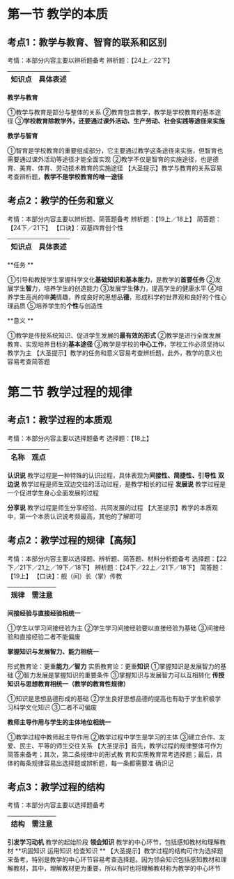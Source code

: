 # 第一节 教学的本质

## 考点1：教学与教育、智育的联系和区别

考情：本部分内容主要以辨析题备考
辨析题：【24上／22下】

| 知识点 | 具体表述 |
| ------ | -------- |

**教学与教育**	

①教学与教育是部分与整体的关系
②教育包含教学，教学是学校教育的基本途径
③**学校教育除教学外，还要通过课外活动、生产劳动、社会实践等途径来实施**

**教学与智育**	

①智育是学校教育的重要组成部分，它主要通过教学这条途径来实施，但智育也需要通过课外活动等途径才能全面实现
②教学不仅是智育的实施途径，也是德育、美育、体育、劳动技术教育的实施途径
【大圣提示】教学与教育的关系容易考查辨析题，**教学不是学校教育的唯一途径**

## 考点2：教学的任务和意义

考情：本部分内容主要以辨析题、简答题备考
辨析题：【19上／18上】
简答题：【24下／21下】
【口诀】：双基四育创个性

| 知识点 | 具体表述 |
| ------ | -------- |

**任务	**

①引导和教授学生掌握科学文化**基础知识和基本能力**，是教学的**首要任务**
②发展学生**智**力，培养学生的创造能力
③发展学生**体**力，提高学生的健康水平
④培养学生高尚的审**美**情趣，养成良好的思想品**德**，形成科学的世界观和良好的个性心理品质
⑤培养学生的**个性**与创造性

**意义	**

①教学是传授系统知识、促进学生发展的**最有效的形式**
②教学是进行全面发展教育、实现培养目标的**基本途径**
③教学是学校的**中心工作**，学校工作必须坚持以教学为主
【大圣提示】教学的任务和意义容易考查辨析题，此外，教学的意义也容易考查简答题

# 第二节 教学过程的规律

## 考点1：教学过程的本质观

考情：本部分内容主要以选择题备考
选择题：【18上】

| 名称 | 观点 |
| ---- | ---- |

**认识说**	教学过程是一种特殊的认识过程，具体表现为**间接性、简捷性、引导性**
**双边说**	教学过程是师生双边交往的活动过程，是教学相长的过程
**发展说**	教学过程是一个促进学生身心全面发展的过程

**分享说**	教学过程是师生分享经验、共同发展的过程
【大圣提示】教学的本质观中，第一个本质认识说考频最高，其他的了解即可

## 考点2：教学过程的规律【高频】

考情：本部分内容主要以选择题、辨析题、简答题、材料分析题备考
选择题：【22下／21下／21上／19下／18下】
辨析题：【24下／22上／21下／18下】
简答题：【19上】
【口诀】：舰（间）长（掌）传教

| 规律 | 需注意 |
| ---- | ------ |

**间接经验与直接经验相统一**	

①学生以学习间接经验为主
②学生学习间接经验要以直接经验为基础
③间接经验和直接经验二者不能偏废

**掌握知识与发展智力、能力相统一**	

形式教育论：更重**能力／智力**
实质教育论：更重**知识**
①掌握知识是发展智力的基础
②智力发展是掌握知识的重要条件
③掌握知识与发展智力可以互相转化
**传授知识与思想教育相统一（教学的教育性规律）**	

①知识是思想品德形成的基础
②学生良好思想品德的提高也有助于学生积极学习科学文化知识
③二者不可偏废

**教师主导作用与学生的主体地位相统一**	

①教学过程中教师起主导作用
②教学过程中学生是学习的主体
③建立合作、友爱、民主、平等的师生交往关系
【大圣提示】首先，教学过程的规律整体可作为简答来备考；其次，第二条规律中的形式教
育和实质教育常考选择题；最后，具体的每条规律容易出选择题或辨析题，每一条都需要准
确识记

## 考点3：教学过程的结构

考情：本部分内容主要以选择题备考

| 结构 | 需注意 |
| ---- | ------ |

**引发学习动机**	教学的起始阶段
**领会知识**	教学的中心环节，包括感知教材和理解教材
**巩固知识
运用知识
检查知识	**
【大圣提示】教学过程的结构可作为选择题来备考，特别是教学的中心环节容易考查选择题。因为领会知识包括感知教材和理解教材，其中，理解教材更为重要，所以有时也将理解教材称为教学的中心环节
